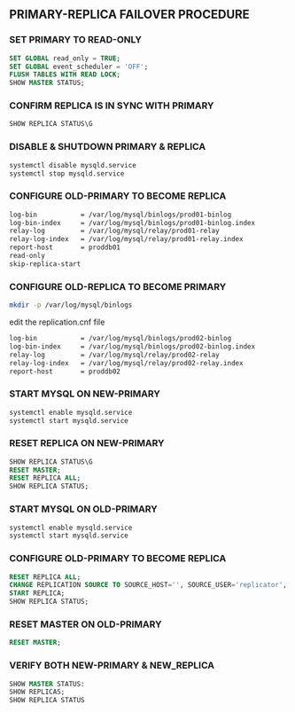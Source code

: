 ## PRIMARY-REPLICA FAILOVER PROCEDURE

### SET PRIMARY TO READ-ONLY
```sql
SET GLOBAL read_only = TRUE;
SET GLOBAL event_scheduler = 'OFF';
FLUSH TABLES WITH READ LOCK;
SHOW MASTER STATUS;
```

### CONFIRM REPLICA IS IN SYNC WITH PRIMARY
```sql
SHOW REPLICA STATUS\G
```

### DISABLE & SHUTDOWN PRIMARY & REPLICA
```sh
systemctl disable mysqld.service
systemctl stop mysqld.service
```

### CONFIGURE OLD-PRIMARY TO BECOME REPLICA 
```sh
log-bin           = /var/log/mysql/binlogs/prod01-binlog
log-bin-index     = /var/log/mysql/binlogs/prod01-binlog.index
relay-log         = /var/log/mysql/relay/prod01-relay
relay-log-index   = /var/log/mysql/relay/prod01-relay.index
report-host       = proddb01
read-only
skip-replica-start
```

### CONFIGURE OLD-REPLICA TO BECOME PRIMARY 
```sh
mkdir -p /var/log/mysql/binlogs
```
edit the replication.cnf file 
```sh
log-bin           = /var/log/mysql/binlogs/prod02-binlog
log-bin-index     = /var/log/mysql/binlogs/prod02-binlog.index
relay-log         = /var/log/mysql/relay/prod02-relay
relay-log-index   = /var/log/mysql/relay/prod02-relay.index
report-host       = proddb02
```

### START MYSQL ON NEW-PRIMARY
```sh
systemctl enable mysqld.service
systemctl start mysqld.service
```

### RESET REPLICA ON NEW-PRIMARY
```sql
SHOW REPLICA STATUS\G
RESET MASTER;
RESET REPLICA ALL;
SHOW REPLICA STATUS;
```

### START MYSQL ON OLD-PRIMARY
```sh
systemctl enable mysqld.service
systemctl start mysqld.service
```

### CONFIGURE OLD-PRIMARY TO BECOME REPLICA
```sql
RESET REPLICA ALL;
CHANGE REPLICATION SOURCE TO SOURCE_HOST='', SOURCE_USER='replicator', SOURCE_PASSWORD='', SOURCE_AUTO_POSITION=1;
START REPLICA;
SHOW REPLICA STATUS;
```

### RESET MASTER ON OLD-PRIMARY
```sql
RESET MASTER;
```

### VERIFY BOTH NEW-PRIMARY & NEW_REPLICA
```sql
SHOW MASTER STATUS:
SHOW REPLICAS;
SHOW REPLICA STATUS
```
